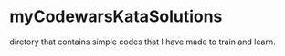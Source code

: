 # myCodewarsKataSolutions

diretory that contains simple codes that I have made to train and learn.
